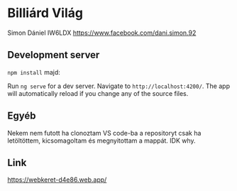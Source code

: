 # Billiárd Világ

Simon Dániel
IW6LDX
https://www.facebook.com/dani.simon.92

## Development server

`npm install` majd:

Run `ng serve` for a dev server. Navigate to `http://localhost:4200/`. The app will automatically reload if you change any of the source files.

## Egyéb

Nekem nem futott ha clonoztam VS code-ba a repositoryt csak ha letöltöttem, kicsomagoltam és megnyitottam a mappát. IDK why.

## Link

https://webkeret-d4e86.web.app/